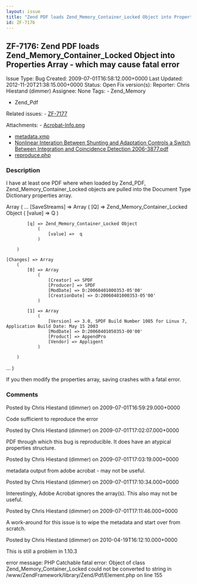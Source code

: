 ```yaml
---
layout: issue
title: "Zend PDF loads Zend_Memory_Container_Locked Object into Properties Array - which may cause fatal error"
id: ZF-7176
---
```


ZF-7176: Zend PDF loads Zend\_Memory\_Container\_Locked Object into Properties Array - which may cause fatal error
------------------------------------------------------------------------------------------------------------------

 Issue Type: Bug Created: 2009-07-01T16:58:12.000+0000 Last Updated: 2012-11-20T21:38:15.000+0000 Status: Open Fix version(s): 
 Reporter:  Chris Hiestand (dimmer)  Assignee:  None  Tags: - Zend\_Memory
- Zend\_Pdf
 
 Related issues: - [ZF-7177](/issues/browse/ZF-7177)
 
 Attachments: - [Acrobat-Info.png](/issues/secure/attachment/12054/Acrobat-Info.png)
- [metadata.xmp](/issues/secure/attachment/12053/metadata.xmp)
- [Nonlinear Interation Between Shunting and Adaptation Controls a Switch Between Integration and Coincidence Detection 2006-3877.pdf](/issues/secure/attachment/12052/Nonlinear+Interation+Between+Shunting+and+Adaptation+Controls+a+Switch+Between+Integration+and+Coincidence+Detection+2006-3877.pdf)
- [reproduce.php](/issues/secure/attachment/12051/reproduce.php)
 
### Description

I have at least one PDF where when loaded by Zend\_PDF, Zend\_Memory\_Container\_Locked objects are pulled into the Document Type Dictionary properties array.

Array ( ... [SaveStreams] => Array ( [Q] => Zend\_Memory\_Container\_Locked Object ( [value] => Q )

 
            [q] => Zend_Memory_Container_Locked Object
                (
                    [value] =>  q 
                )
    
        )
    
    [Changes] => Array
        (
            [0] => Array
                (
                    [Creator] => SPDF
                    [Producer] => SPDF
                    [ModDate] => D:20060401000353-05'00'
                    [CreationDate] => D:20060401000353-05'00'
                )
    
            [1] => Array
                (
                    [Version] => 3.0, SPDF Build Number 1085 for Linux 7, Application Build Date: May 15 2003
                    [ModDate] => D:20060401050353-00'00'
                    [Product] => AppendPro
                    [Vendor] => Appligent
                )
    
        )


... )

If you then modify the properties array, saving crashes with a fatal error.

 

 

### Comments

Posted by Chris Hiestand (dimmer) on 2009-07-01T16:59:29.000+0000

Code sufficient to reproduce the error

 

 

Posted by Chris Hiestand (dimmer) on 2009-07-01T17:02:07.000+0000

PDF through which this bug is reproducible. It does have an atypical properties structure.

 

 

Posted by Chris Hiestand (dimmer) on 2009-07-01T17:03:19.000+0000

metadata output from adobe acrobat - may not be useful.

 

 

Posted by Chris Hiestand (dimmer) on 2009-07-01T17:10:34.000+0000

Interestingly, Adobe Acrobat ignores the array(s). This also may not be useful.

 

 

Posted by Chris Hiestand (dimmer) on 2009-07-01T17:11:46.000+0000

A work-around for this issue is to wipe the metadata and start over from scratch.

 

 

Posted by Chris Hiestand (dimmer) on 2010-04-19T16:12:10.000+0000

This is still a problem in 1.10.3

error message: PHP Catchable fatal error: Object of class Zend\_Memory\_Container\_Locked could not be converted to string in /www/ZendFramework/library/Zend/Pdf/Element.php on line 155

 

 